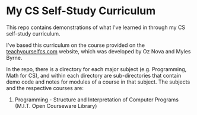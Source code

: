 # My CS Self-Study Curriculum

This repo contains demonstrations of what I've learned in through my CS self-study curriculum.

I've based this curriculum on the course provided on the [teachyourselfcs.com](https://teachyourselfcs.com) website, which was developed by Oz Nova and Myles Byrne.

In the repo, there is a directory for each major subject (e.g. Programming, Math for CS), and within each directory are sub-directories that contain demo code and notes for modules of a course in that subject. The subjects and the respective courses are:

1. Programming - Structure and Interpretation of Computer Programs (M.I.T. Open Courseware Library)
